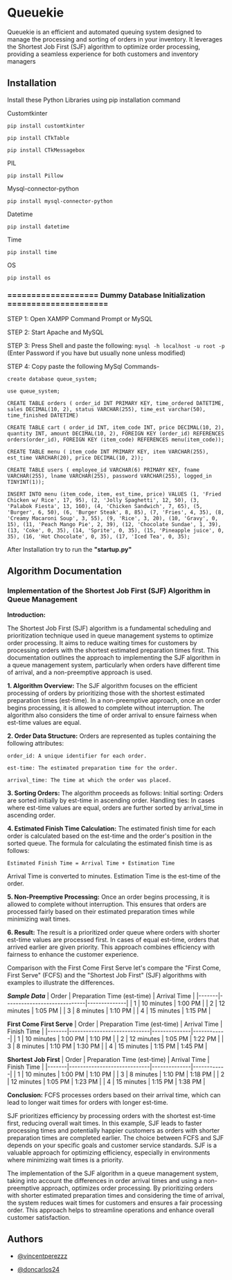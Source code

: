 
# Queuekie

Queuekie is an efficient and automated queuing system designed to manage the processing and sorting of orders in your inventory. It leverages the Shortest Job First (SJF) algorithm to optimize order processing, providing a seamless experience for both customers and inventory managers



## Installation

Install these Python Libraries
using pip installation command

Customtkinter	
```
pip install customtkinter

pip install CTkTable

pip install CTkMessagebox
```
PIL	
```
pip install Pillow
```
Mysql-connector-python
```
pip install mysql-connector-python
```
Datetime
```
pip install datetime
```
Time
```
pip install time
```
OS
```
pip install os
```
### =================== Dummy Database Initialization =====================

STEP 1: Open XAMPP Command Prompt or MySQL

STEP 2: Start Apache and MySQL

STEP 3: Press Shell and paste the following: ```mysql -h localhost -u root -p``` (Enter Password if you have but usually none unless modified)

STEP 4: Copy paste the following MySql Commands-
```MySQL
create database queue_system;

use queue_system;

CREATE TABLE orders ( order_id INT PRIMARY KEY, time_ordered DATETIME, sales DECIMAL(10, 2), status VARCHAR(255), time_est varchar(50), time_finished DATETIME)

CREATE TABLE cart ( order_id INT, item_code INT, price DECIMAL(10, 2), quantity INT, amount DECIMAL(10, 2), FOREIGN KEY (order_id) REFERENCES orders(order_id), FOREIGN KEY (item_code) REFERENCES menu(item_code));

CREATE TABLE menu ( item_code INT PRIMARY KEY, item VARCHAR(255), est_time VARCHAR(20), price DECIMAL(10, 2));

CREATE TABLE users ( employee_id VARCHAR(6) PRIMARY KEY, fname VARCHAR(255), lname VARCHAR(255), password VARCHAR(255), logged_in TINYINT(1));

INSERT INTO menu (item_code, item, est_time, price) VALUES (1, 'Fried Chicken w/ Rice', 17, 95), (2, 'Jolly Spaghetti', 12, 50), (3, 'Palabok Fiesta', 13, 160), (4, 'Chicken Sandwich', 7, 65), (5, 'Burger', 6, 50), (6, 'Burger Steak', 8, 85), (7, 'Fries', 4, 35), (8, 'Creamy Macaroni Soup', 3, 55), (9, 'Rice', 3, 20), (10, 'Gravy', 0, 15), (11, 'Peach Mango Pie', 2, 39), (12, 'Chocolate Sundae', 1, 39), (13, 'Coke', 0, 35), (14, 'Sprite', 0, 35), (15, 'Pineapple juice', 0, 35), (16, 'Hot Chocolate', 0, 35), (17, 'Iced Tea', 0, 35);

```


After Installation try to run the **"startup.py"**


## Algorithm Documentation

### Implementation of the Shortest Job First (SJF) Algorithm in Queue Management
**Introduction:**

The Shortest Job First (SJF) algorithm is a fundamental scheduling and prioritization technique used in queue management systems to optimize order processing. It aims to reduce waiting times for customers by processing orders with the shortest estimated preparation times first. This documentation outlines the approach to implementing the SJF algorithm in a queue management system, particularly when orders have different time of arrival, and a non-preemptive approach is used.

**1. Algorithm Overview:**
The SJF algorithm focuses on the efficient processing of orders by prioritizing those with the shortest estimated preparation times (est-time). In a non-preemptive approach, once an order begins processing, it is allowed to complete without interruption. The algorithm also considers the time of order arrival to ensure fairness when est-time values are equal.

**2. Order Data Structure:**
Orders are represented as tuples containing the following attributes:
```
order_id: A unique identifier for each order.

est-time: The estimated preparation time for the order.

arrival_time: The time at which the order was placed.
```

**3. Sorting Orders:**
The algorithm proceeds as follows:
Initial sorting: Orders are sorted initially by est-time in ascending order.
Handling ties: In cases where est-time values are equal, orders are further sorted by arrival_time in ascending order.

**4. Estimated Finish Time Calculation:**
The estimated finish time for each order is calculated based on the est-time and the order's position in the sorted queue. The formula for calculating the estimated finish time is as follows:
```
Estimated Finish Time = Arrival Time + Estimation Time
```
Arrival Time is converted to minutes.
Estimation Time is the est-time of the order.

**5. Non-Preemptive Processing:**
Once an order begins processing, it is allowed to complete without interruption. This ensures that orders are processed fairly based on their estimated preparation times while minimizing wait times.

**6. Result:**
The result is a prioritized order queue where orders with shorter est-time values are processed first. In cases of equal est-time, orders that arrived earlier are given priority. This approach combines efficiency with fairness to enhance the customer experience.

Comparison with the First Come First Serve let's compare the "First Come, First Serve" (FCFS) and the "Shortest Job First" (SJF) algorithms with examples to illustrate the differences.

***Sample Data***
| Order | Preparation Time (est-time) | Arrival Time | 
|-------|-----------------------------|--------------|
| 1     | 10 minutes                  | 1:00 PM      | 
| 2     | 12 minutes                  | 1:05 PM      | 
| 3     | 8 minutes                   | 1:10 PM      | 
| 4     | 15 minutes                  | 1:15 PM      | 

**First Come First Serve**
| Order | Preparation Time (est-time) | Arrival Time | Finish Time |
|-------|-----------------------------|--------------|------------|
| 1     | 10 minutes                  | 1:00 PM      | 1:10 PM    |
| 2     | 12 minutes                  | 1:05 PM      | 1:22 PM    |
| 3     | 8 minutes                   | 1:10 PM      | 1:30 PM    |
| 4     | 15 minutes                  | 1:15 PM      | 1:45 PM    |

**Shortest Job First**
| Order | Preparation Time (est-time) | Arrival Time | Finish Time |
|-------|-----------------------------|--------------|------------|
| 1     | 10 minutes                  | 1:00 PM      | 1:10 PM    |
| 3     | 8 minutes                   | 1:10 PM      | 1:18 PM    |
| 2     | 12 minutes                  | 1:05 PM      | 1:23 PM    |
| 4     | 15 minutes                  | 1:15 PM      | 1:38 PM    |

**Conclusion:**
FCFS processes orders based on their arrival time, which can lead to longer wait times for orders with longer est-time.

SJF prioritizes efficiency by processing orders with the shortest est-time first, reducing overall wait times.
In this example, SJF leads to faster processing times and potentially happier customers as orders with shorter preparation times are completed earlier.
The choice between FCFS and SJF depends on your specific goals and customer service standards. SJF is a valuable approach for optimizing efficiency, especially in environments where minimizing wait times is a priority.

The implementation of the SJF algorithm in a queue management system, taking into account the differences in order arrival times and using a non-preemptive approach, optimizes order processing. By prioritizing orders with shorter estimated preparation times and considering the time of arrival, the system reduces wait times for customers and ensures a fair processing order. This approach helps to streamline operations and enhance overall customer satisfaction.


## Authors

- [@vincentperezzz](https://github.com/vincentperezzz)

- [@doncarlos24](https://github.com/doncarlos24)
